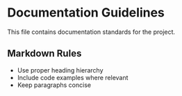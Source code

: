 # Documentation Guidelines

<!-- CONTEXT LABEL: 💬 Hidden Comments (testing/tests/comments.md) -->

This file contains documentation standards for the project.

## Markdown Rules

- Use proper heading hierarchy
- Include code examples where relevant
- Keep paragraphs concise
